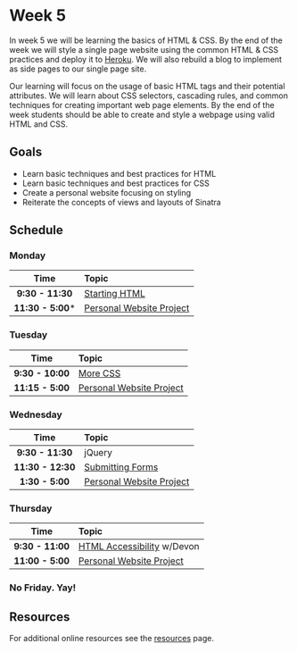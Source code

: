 # Week 5
In week 5 we will be learning the basics of HTML & CSS. By the end of the week we will style a single page website using the common HTML & CSS practices and deploy it to [Heroku](http://heroku.com). We will also rebuild a blog to implement as side pages to our single page site.

Our learning will focus on the usage of basic HTML tags and their potential attributes. We will learn about CSS selectors, cascading rules, and common techniques for creating important web page elements. By the end of the week students should be able to create and style a webpage using valid HTML and CSS.

## Goals
- Learn basic techniques and best practices for HTML
- Learn basic techniques and best practices for CSS
- Create a personal website focusing on styling
- Reiterate the concepts of views and layouts of Sinatra

## Schedule

### Monday

| Time              | Topic               |
|:-----------------:|:--------------------|
| **9:30 - 11:30** | [Starting HTML](monday/starting-an-html-website.md)|
| **11:30 - 5:00*** | [Personal Website Project](monday/personal-website-overview.md)|

### Tuesday

| Time              | Topic                       |
|:-----------------:|:----------------------------|
| **9:30 - 10:00**  | [More CSS](tuesday/more-css.md)|
| **11:15 - 5:00** | [Personal Website Project](monday/personal-website-overview.md)                |


### Wednesday

| Time              | Topic               |
|:-----------------:|:--------------------|
| **9:30 - 11:30**   | jQuery|
| **11:30 - 12:30**   | [Submitting Forms](wednesday/submitting-forms.md)|
| **1:30 - 5:00**   | [Personal Website Project](monday/personal-website-overview.md)        |


### Thursday

| Time              | Topic               |
|:-----------------:|:--------------------|
| **9:30 - 11:00** | [HTML Accessibility](https://github.com/dpersing/ada-a11y-intro/blob/master/a11y-presentation.md) w/Devon  |
| **11:00 - 5:00**   | [Personal Website Project](monday/personal-website-overview.md)        |

### No Friday. Yay!

## Resources
For additional online resources see the [resources](resources/resources.md) page.
